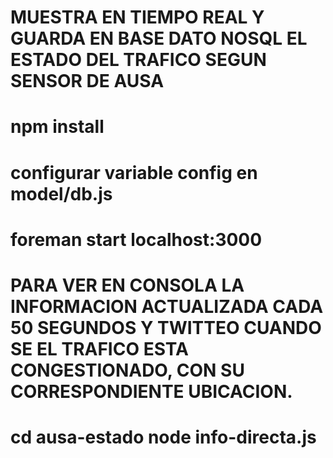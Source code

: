 MUESTRA EN TIEMPO REAL Y GUARDA EN BASE DATO NOSQL EL ESTADO DEL TRAFICO SEGUN SENSOR DE AUSA
====
npm install
====
configurar variable config en model/db.js
====
foreman start
localhost:3000
====
PARA VER EN CONSOLA LA INFORMACION ACTUALIZADA CADA 50 SEGUNDOS Y TWITTEO CUANDO SE EL TRAFICO ESTA CONGESTIONADO, CON SU CORRESPONDIENTE UBICACION.
====
cd ausa-estado
node info-directa.js
====
